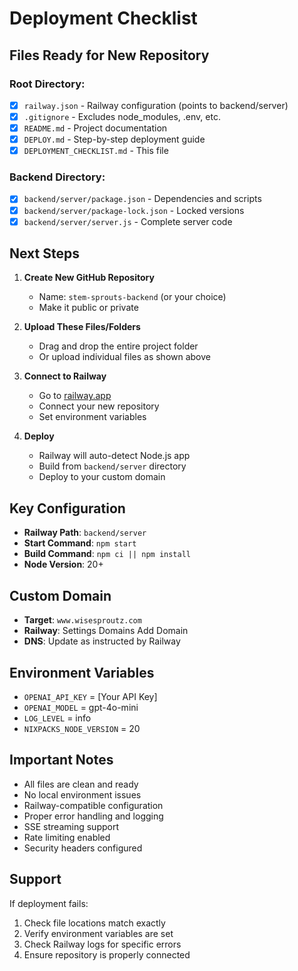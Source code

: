 #  Deployment Checklist

##  Files Ready for New Repository

### Root Directory:
- [x] `railway.json` - Railway configuration (points to backend/server)
- [x] `.gitignore` - Excludes node_modules, .env, etc.
- [x] `README.md` - Project documentation
- [x] `DEPLOY.md` - Step-by-step deployment guide
- [x] `DEPLOYMENT_CHECKLIST.md` - This file

### Backend Directory:
- [x] `backend/server/package.json` - Dependencies and scripts
- [x] `backend/server/package-lock.json` - Locked versions
- [x] `backend/server/server.js` - Complete server code

##  Next Steps

1. **Create New GitHub Repository**
   - Name: `stem-sprouts-backend` (or your choice)
   - Make it public or private

2. **Upload These Files/Folders**
   - Drag and drop the entire project folder
   - Or upload individual files as shown above

3. **Connect to Railway**
   - Go to [railway.app](https://railway.app)
   - Connect your new repository
   - Set environment variables

4. **Deploy**
   - Railway will auto-detect Node.js app
   - Build from `backend/server` directory
   - Deploy to your custom domain

##  Key Configuration

- **Railway Path**: `backend/server`
- **Start Command**: `npm start`
- **Build Command**: `npm ci || npm install`
- **Node Version**: 20+

##  Custom Domain

- **Target**: `www.wisesproutz.com`
- **Railway**: Settings  Domains  Add Domain
- **DNS**: Update as instructed by Railway

##  Environment Variables

- `OPENAI_API_KEY` = [Your API Key]
- `OPENAI_MODEL` = gpt-4o-mini
- `LOG_LEVEL` = info
- `NIXPACKS_NODE_VERSION` = 20

##  Important Notes

- All files are clean and ready
- No local environment issues
- Railway-compatible configuration
- Proper error handling and logging
- SSE streaming support
- Rate limiting enabled
- Security headers configured

##  Support

If deployment fails:
1. Check file locations match exactly
2. Verify environment variables are set
3. Check Railway logs for specific errors
4. Ensure repository is properly connected
